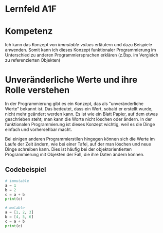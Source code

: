 # Lernfeld A1F

# Kompetenz
Ich kann das Konzept von *immutable values* erläutern und dazu Beispiele anwenden. Somit kann ich dieses Konzept funktionaler Programmierung im Unterschied zu anderen Programmiersprachen erklären (z.Bsp. im Vergleich zu referenzierten Objekten)

# Unveränderliche Werte und ihre Rolle verstehen

In der Programmierung gibt es ein Konzept, das als "unveränderliche Werte" bekannt ist. Das bedeutet, dass ein Wert, sobald er erstellt wurde, nicht mehr geändert werden kann. Es ist wie ein Blatt Papier, auf dem etwas geschrieben steht; man kann die Worte nicht löschen oder ändern. In der funktionalen Programmierung ist dieses Konzept wichtig, weil es die Dinge einfach und vorhersehbar macht.

Bei einigen anderen Programmierstilen hingegen können sich die Werte im Laufe der Zeit ändern, wie bei einer Tafel, auf der man löschen und neue Dinge schreiben kann. Dies ist häufig bei der objektorientierten Programmierung mit Objekten der Fall, die ihre Daten ändern können.

## Codebeispiel

```python
# immutable
a = 1
b = 2
c = a + b
print(c)

# mutable
a = [1, 2, 3]
b = [4, 5, 6]
c = a + b
print(c)
```
